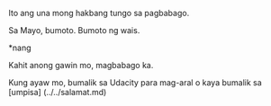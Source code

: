 Ito ang una mong hakbang tungo sa pagbabago.

Sa Mayo, bumoto. Bumoto ng wais.

*nang

Kahit anong gawin mo, magbabago ka.

Kung ayaw mo, bumalik sa Udacity para mag-aral o kaya bumalik sa [umpisa] (../../salamat.md)
